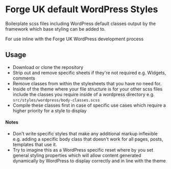 # Forge UK default WordPress Styles
Boilerplate scss files including WordPress default classes output by the framework which base styling can be added to.

For use inline with the Forge UK WordPress development process

## Usage

* Download or clone the repository
* Strip out and remove specific sheets if they're not required e.g. Widgets, comments
* Remove classes from within the stylesheets that you have no need for.
* Inside of the theme where your file structure is for your other scss files include the classes you require inside of a wordpress directory e.g. `src/styles/wordpress/body-classes.scss`
* Compile these classes first in case of specific use cases which require a higher priority for a style to display

#### Notes
* Don't write specific styles that make any additional markup inflexible e.g. adding a specific body class that doesn't work for all pages, posts, templates that use it.
* Try to imagine this as a WordPress specific reset where by you set general styling properties which will allow content generated dynamically by WordPress to display correctly and in line with the theme
 